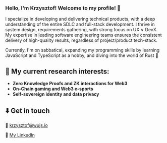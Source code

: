 ### Hello, I'm Krzysztof! Welcome to my profile! 🙇

I specialize in developing and delivering technical products, with a deep understanding of the entire SDLC and full-stack development. I thrive in system design, requirements gathering, with strong focus on UX &or; DevX. My expertise in leading software engineering teams ensures the consistent delivery of high-quality results, regardless of project/product tech-stack. 

Currently, I'm on sabbatical, expanding my programming skills by learning JavaScript and TypeScript as a hobby, and diving into the world of Rust 🦀

## 🚀 My current research interests:
* **Zero Knowledge Proofs and ZK interactions for Web3**
* **On-Chain gaming and Web3 e-sports**
* **Self-sovereign identity and data privacy**

## ⬇️ Get in touch
📨 [krzysztof@wujs.io](mailto:krzysztof@wujs.io)

💼 [My LinkedIn](https://www.linkedin.com/in/wujs/)
